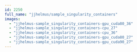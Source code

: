 ```yaml
---
id: 2250
full_name: "jjhelmus/sample_singularity_containers"
images: 
  - "jjhelmus-sample_singularity_containers-gpu_cuda80_36"
  - "jjhelmus-sample_singularity_containers-cpu_27"
  - "jjhelmus-sample_singularity_containers-cpu_36"
  - "jjhelmus-sample_singularity_containers-gpu_cuda80_27"
  - "jjhelmus-sample_singularity_containers-gpu_cuda90_27"
---
```

